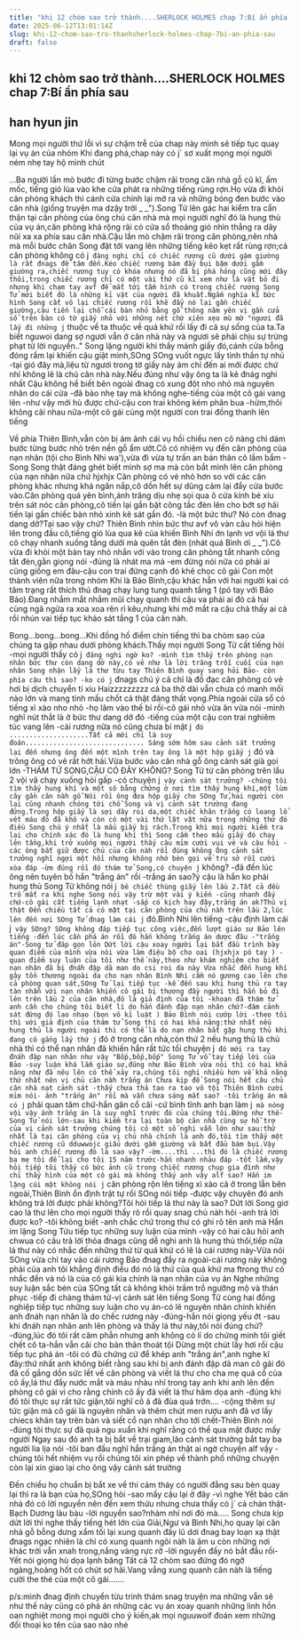 ```yaml
---
title: "khi 12 chòm sao trở thành....SHERLOCK HOLMES chap 7:Bí ẩn phía sau"
date: 2025-06-12T13:01:14Z
slug: khi-12-chom-sao-tro-thanhsherlock-holmes-chap-7bi-an-phia-sau
draft: false
---
```


## khi 12 chòm sao trở thành....SHERLOCK HOLMES chap 7:Bí ẩn phía sau

## han hyun jin

Mong mọi người thứ lỗi vì sự chậm trễ của chap này mình sẽ tiếp tục quay lại vụ án của nhóm Khi đang phá,chap này có j` sơ xuất mọng mọi người ném nhẹ tay hộ mình chút
 
...Ba người lần mò bước đi từng bước chậm rãi trong căn nhà gỗ cũ kĩ, ẩm mốc, tiếng gió lùa vào khe cửa phát ra những tiếng rùng rợn.Họ vừa đi khỏi căn phòng khách thì cánh cửa chính lại mở ra và những bóng đen bước vào căn nhà (giống truyện ma dzậy trời _ _").Song Tử lên gác hai kiểm tra cẩn thận tại căn phòng của ông chủ căn nhà mà mọi người nghĩ đó là hung thủ của vụ án,căn phòng khá rộng rãi có cửa sổ thoáng gió nhìn thẳng ra dãy nũi xa xa phía sau căn nhà.Cậu lần mò chậm rãi trong căn phòng,nên nhà mà mỗi bước chân Song đặt tới vang lên những tiếng kẽo kẹt rất rùng rợn;cả căn phòng không có j` đáng nghi chỉ có chiếc rương cũ dưới gậm giường là rất đnags để tâm đến.Kéo chiếc rương bám đầy bụi bặm dưới gầm giường ra,chiếc rương tuy có khóa nhưng nó đã bị phá hỏng cũng mới đây thôi,trong chiếc rương chỉ có một vài thứ cũ kĩ xem như là vật bỏ đi nhưng khi chạm tay avf để mắt tới tấm hình có trong chiếc rương Song Tử mới biết đó là những kỉ vật của người đã khuất.Ngắm nghía kĩ bức hình Song cất vô lại chiếc rương rồi khẽ đẩy nó lại gần chiếc giường,cậu tiến lại chỗ cái bàn nhỏ bằng gỗ thông năm yên vị gần cửa sổ trên bàn có tờ giấy nhỏ với những nét chứ xiên xẹo mù mờ
"ngươi đã lấy đi những j` thuộc về ta thuộc về quá khứ rồi lấy đi cả sự sống của ta.Ta biết nguwoi dang sợ ngươi vẫn ở căn nhà này và ngươi sẽ phải chịu sự trừng phạt từ lời nguyền.."
Song lặng người khi thấy mảnh giấy đó,cánh cửa bỗng đóng rầm lại khiến cậu giật mình,SOng SOng vuốt ngực lấy tinh thần tự nhủ
-tại gió đây mà,liệu từ ngươi trong tờ giấy này ám chỉ đến ai mới được chứ nhỉ không lẽ là chủ căn nhà này.Nếu đúng như vậy ông ta là kẻ đnág nghi nhất
Cậu không hề biết bên ngoài đnag có xung đột nho nhỏ mà nguyên nhân do cái cửa
-đã bảo nhẹ tay mà không nghe-tiếng của một cô gái vang lên
-như vậy mới hù được chứ-cậu con trai không kém phân bua
-hừm,thôi không cãi nhau nữa-một cô gái cùng một người con trai đồng thanh lên tiếng
 
Về phía Thiên Bình,vẫn còn bị ám ảnh cái vụ hồi chiều nen cô nàng chỉ dám bước từng bước nhỏ trên nền gỗ ẩm ướt.Cô có nhiệm vụ đến căn phòng của nạn nhân (tội cho Bình Nhi wa'),vừa đi vừa tự trấn an bản thân cô lầm bẩm
-Song Song thật đáng ghét biết mình sợ ma mà còn bắt mình lên căn phòng của nạn nhân nữa chứ hjxhjx
Căn phòng có vẻ nhỏ hơn so với các căn phòng khác nhưng khá ngăn nắp,cô dồn hết sự dũng cảm lại đẩy cửa bước vào.Căn phòng quá yên bình,ánh trăng dịu nhẹ sọi qua ô cửa kính bé xíu trên sát nóc căn phòng,cô tiến lại gần bật công tắc đèn lên cho bớt sợ hãi tiến lại gần chiếc bàn nhỏ xinh kê sát gần đó.
-là một bức thư? Nó còn đnag dang dở?Tại sao vậy chứ?
Thiên Bình nhìn bức thư avf vô vàn câu hỏi hiện lên trong đầu cô,tiếng gió lùa qua kẽ của khiến Bình Nhi ớn lạnh vơ vội lá thư cô chạy nhanh xuống tầng dưới mà quên tắt đèn (nhát quá Bình ơi _ _").Cô vừa đi khỏi một bàn tay nhỏ nhắn với vào trong căn phòng tắt nhanh công tắt đèn,gằn giọng nói
-đúng là nhát ma mà
-em đừng nói nữa có phải ai cũng giống em đâu-cậu con trai đứng cạnh đó khẽ chọc cô gái
Con một thành viên nữa trong nhóm Khí là Bảo Bình,cậu khác hẳn với hai người kai có tâm trạng rất thích thú đnag chạy lung tung quanh tầng 1 (pó tay với Bảo Bảo).Đang nhắm mắt nhắm mũi chạy quanh thì cậu va phái ai đó cả hai cùng ngã ngửa ra xoa xoa rên rỉ kêu,nhưng khi mở mắt ra cậu chả thấy ai cả rồi nhún vai tiếp tục khảo sát tầng 1 của căn nàh.
 
Bong...bong...bong...Khi đồng hồ điểm chín tiếng thì ba chòm sao của chúng ta gặp nhau dưới phòng khách.Thấy mọi người Song Tử cất tiếng hỏi
-mọi người thấy có j` đáng nghi ngờ ko?
-mình tìm thấy trên phòng nạn nhân bức thư còn dang dở này,có vẻ như là lời trăng trối cuối của nạn nhân
Song nhận lấy lá thư từu tay Thiên Bình quay sang hỏi Bảo- còn phía cậu thì sao?
-ko có j` đnags chú ý cả chỉ là đồ đạc căn phòng có vẻ hơi bị dịch chuyển tí xíu
Haizzzzzzzzz cả ba thở dài vẫn chưa có manh mối nào lớn và mang tính mấu chốt cả thật đáng thất vọng.Phía ngoài cửa sổ có tiếng xì xào nho nhỏ
-họ lâm vào thế bí rồi-cô gái nhỏ vừa ăn vừa nói
-mình nghĩ nút thắt là ở bức thư dang dở đó -tiếng của một cậu con trai nghiêm túc vang lên
-cái rương nữa nó cũng chưa bí mật j` đó
....................Tất cả mới chỉ là suy đoán..............................
Sáng sớm hôm sau cảnh sát trưởng lại đến nhưng ông đến một mình trên tay ông là một hộp giấy j` đó và trông ông có vẻ rất hớt hải.Vừa bước vào căn nhà gỗ ông cảnh sát già gọi lớn
-THÁM TỬ SONG,CẬU CÓ ĐÂY KHÔNG?
Song Tử từ căn phòng trên lầu 2 vội vã chạy xuống hỏi gấp
-có chuyện j` vậy cảnh sát trưởng?
-chúng tôi tìm thấy hung khí và một sô bằng chứng ở nơi tìm thấy hung khí,một lùm cây gần căn nàh gỗ
Nói rồi ông đưa hộp giấy cho SOng Tử,hai người còn lại cũng nhanh chóng tới chỗ Song và vị cảnh sát trường đang đứng.Trong hộp giấy là sợi dây roi da,một chiếc khăn trắng có loang lổ vết máu đỏ đã khô và còn có một vài thứ lặt vặt nữa trong những thứ đó điều Song chú ý nhất là mẩu giấy bị rách.Trong khi mọi người kiểm tra lại cho chính xác đó là hung khí thì Song cầm theo mẩu giấy đó chạy lên tầng,khi trở xuống mọi người thấy cậu mỉm cười vui vẻ và cậu hỏi
-các ông bắt giữ được chủ của căn nàh rồi đúng không
Ông cảnh sát trưởng nghĩ ngợi một hồi nhưng không nhớ bèn gọi về trụ sở rồi cười xòa đáp
-ừm đúng rồi đó thám tử Song,có chuyện j` không?
-đã đến lúc ông nên tuyên bố hắn "trắng án" rồi
-trắng án sao?ý cậu là hắn ko phải hung thủ
Song Tử không nói j` bê chiếc thùng giấy lên lầu 2.Tất cả đều trố mắt ra khi nghe Song nói vậy trừ một vài ý kiến
-cũng nhanh đấy chứ-cô gái cất tiếng lạnh nhạt
-sắp có kịch hay đây,trắng án ak?Thú vị thật
Đến chiều tất cả có mặt tại căn phòng của chủ nàh trên lầu 2,lúc lên đến nơi SOng Tử đnag làm cái j` đó.Bình Nhi lên tiếng
-cậu định làm cái j` vậy SOng?
SOng không đáp tiếp tục công việc,đến lượt giáo sư Bảo lên tiếng
-đến lúc cần phá án rồi đó hắn không trắng án dược đâu
-"trắng án"-Song tử đáp gọn lỏn
Dứt lời cậu xoay người lại bắt đầu trình bày quan điểm của mình vừa nói vừa làm điệu bộ cho oai (hjxhjx pó tay )
-quan điểm suy luận của tôi như thế này,theo như khám nghiệm cho biết nạn nhân đã bị đnáh đập dã man do csi roi da này
Vừa nhắc đến hung khí gây tổn thương ngoài da cho nạn nhân Bình Nhi cầm nó gương cao lên cho cả phòng quan sát,SOng Tử lại tiếp tục
-kế đến sau khi hung thủ ra tay tàn nhẫn với nạn nhân khiến cô gái bị thương đầy người thì hắn bỏ đi lên trên lầu 2 của căn nhà,đó là giả định của tôi
-khoan đã thám tử anh cần cho chúng tôi biết lí do hắn đánh đập nạn nhân chứ?-đám cảnh sát đứng đó lao nhao (bọn vô kỉ luật )
Bảo Bình nói cướp lời
-theo tôi thì với giả định của thám tử Song thi có hai khả năng:thứ nhất nếu hung thủ là người ngoài thì có thể là do nạn nhân bắt gặp hung thủ khi đang cô gắng lấy thứ j` đó ở trong căn nhà,còn thứ 2 nếu hung thủ là chủ nhà thì có thể nạn nhân đã khiến hắn rất tức tối chuyện j` đó mới ra tay đnáh đập nạn nhân như vậy
"Bốp,bốp,bốp" Song Tử vỗ tay tiếp lời của Bảo -suy luận khá lắm giáo sư,đúng như Bảo Bình vừa nói thì có hai khả năng như đã nêu lên có thể xảy ra,chúng tôi nghi nhiều hơn về khả năng thứ nhất nên vị chủ căn nàh trắng án
Chưa kịp để Song nói hết câu chủ căn nhà nạt cảnh sát
-thấy chưa thả tao ra tao vô tội
Thiên Bình cười mỉm nói- ánh "trắng án" rồi mà vẫn chưa sáng mắt sao?
-tôi trắng án mà có j` phải quan tâm chứ-hắn gân cổ cãi
-cứ bình tĩnh anh bạn làm j` mà nóng vội vậy ánh trắng án là suy nghĩ trước đó của chúng tôi.Đứng như thế-Song Tử nói lớn-sau khi kiểm tra lại toàn bộ căn nhà cùng sự hỗ trợ của vị cảnh sát trưởng chúng tôi có một số nghi vẫn lớn như sau:thứ nhất là tại căn phòng của vị chủ nhà chính là anh đó,tôi tìm thấy một chiếc rương cũ dduwwojc giấu dưới gầm giường và bắt đầu bám bụi.Vậy hỏi anh chiếc rương đó là sao vậy?
-ờm....thì ...thì đó là chiếc rương ba mẹ tôi để lại cho tôi 15 năm trước-hắn nhanh nhảu đáp
-tốt lắm,vậy hỏi tiếp tôi thấy có bức ảnh cũ trong chiếc rương chụp gia đình như chỉ thấy hình của một cô gái mà không thấy anh vậy alf sao?
Hắn im lặng cúi mặt không nói j` căn phòng rộn lên tiếng xì xào cả ở trong lẫn bên ngoài,Thiên Bình ổn định trật tự rồi SOng nói tiếp
-được vậy chuyên đó anh không trả lời được phải không?Tôi hỏi tiếp lá thư này là sao?
Dứt lời Song giơ cao lá thư lên cho mọi người thấy rõ rồi quay snag chủ nàh hỏi
-anh trả lời được ko?
-tôi không biết
-anh chắc chứ trong thư có ghi rõ tên anh mà
Hắn im lặng Song Tửu tiếp tục những suy luận của mình
-vậy có hai câu hỏi anh chwua có câu trả lời thỏa đnags cũng dễ nghi anh là hung thủ thôi,tiếp nữa lá thư này có nhắc đến những thứ từ quá khứ có lẽ là cái rương này-Vừa nói SOng vừa chỉ tay vào cái rương Bảo đnag đẩy ra ngoài-cái rương này không phải của anh tôi khẳng định điều đó nó là thứ của quá khứ ma ftrong thư có nhắc đến và nó là của cô gái kia chính là nạn nhân của vụ án
Nghe những suy luận sắc bén của SOng tất cả không khỏi trầm trồ ngưỡng mộ và thán phục
-tiếp đi chàng thám tử-vị cảnh sát lên tiếng
Song Tử cùng hai đồng nghiệp tiếp tục những suy luận cho vụ án-có lẽ nguyên nhân chính khiến anh đnáh nạn nhân là do chếc rương này
-đúng-hắn nói giọng yếu ớt
-sau khi đnáh nạn nhân anh lên phòng và thấy lá thư này,tôi nói đúng chứ?
-đúng,lúc đó tôi rất căm phẫn nhưng anh không có lí do chứng minh tôi giết chết cô ta-hắn vẫn cãi cho bản thân thoát tội
Dừng một chút lấy hơi rồi cậu tiếp tục phá án -tôi có đủ chứng cứ để khép anh "trắng án",anh nghe kĩ đây:thứ nhất anh không biết rằng sau khi bị anh đánh đập dã man cô gái đó đã cố gắng dồn sức lết về căn phòng và viết lá thư cho cha mẹ quá cố của cô ấy,lá thư đầy nước mắt và máu nhàu nhĩ trong tay anh khi anh lên đến phòng cô gái vì cho rằng chính cô ấy đã viết lá thư hăm dọa anh
-đúng khi đó tôi thực sự rất tức giận,tôi nghĩ cô ả đã đùa quá trớn....
-cộng thêm sự tức giận mà cô gái là nguyên nhân và thêm chút men rượu anh đã vơ lấy chiecs khăn tay trên bàn và siết cổ nạn nhân cho tới chết-Thiên Bình nói
-đúng tôi thực sự đã quá ngu xuẩn khi nghĩ rằng có thể qua mặt được mấy người
Ngay sau đó anh ta bị bắt về trại giam,lão cảnh sát trưởng bắt tay ba người lia lịa nói
-tôi ban đầu nghĩ hắn trắng án thật ai ngờ chuyện alf vậy
-chúng tôi hết nhiệm vụ rồi chúng tôi xin phép về thành phố những chuyện còn lại xin giao lại cho ông vậy cảnh sát trưởng
 
Đến chiều họ chuẩn bị bắt xe về thi cảm tháy có người đằng sau bèn quay lại thì ra là bạn của họ,SOng hỏi
-sao mấy cậu lại ở đây
-vì nghe Yết bảo căn nhà đó có lời nguyền nên đến xem thửu nhưng chưa thấy có j` cả chán thật-Bạch Dương làu bàu
-lời nguyền sao?nhảm nhí nơi đó mà.....
Song chưa kịp dứt lời thì nghe thấy tiếng hét lớn của Giải,Ngư và Bình Nhi,họ quay lại căn nhà gỗ bỗng dưng xẩm tối lại xung quanh đầy lũ dơi đnag bay loạn xạ thật đnags ngạc nhiên là chỉ có xung quanh ngôi nàh là âm u còn những nơi khác trời vẫn xnah trong,nắng vàng rực rỡ
-lời nguyền đấy nó bắt đầu rồi-Yết nói giọng hù dọa lạnh băng
Tất cả 12 chòm sao đứng đó ngỡ ngàng,hoảng hốt có chút sợ hãi.Vang vẳng xung quanh căn nàh là tiếng cười the thé của một cô gái.......
 
p/s:mình đnag định chuyển từu trinh thám snag truyện ma những vẫn sẽ như thế này cũng có phá án những các vụ án xoay quanh những linh hồn oan nghiệt mong mọi người cho ý kiến,ak mọi nguuwoif đoán xem những đối thoại ko tên của sao nào nhé
